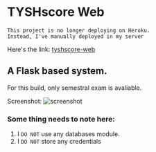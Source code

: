 TYSHscore Web
===
```
This project is no longer deploying on Heroku.
Instead, I've manually deployed in my server
```
Here's the link: [tyshscore-web](https://tysh.racterub.me/)

## A Flask based system.
For this build, only semestral exam is avaliable.

Screenshot:
![screenshot](https://i.imgur.com/VjoMHLv.png)

### Some thing needs to note here:

1. I `DO NOT` use any databases module.
2. I `DO NOT` store any credentials

